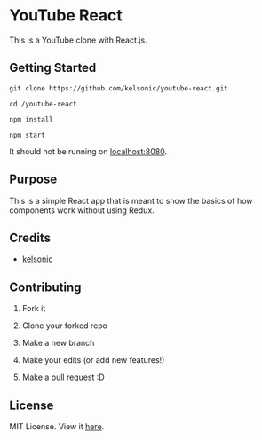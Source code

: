 # YouTube React

This is a YouTube clone with React.js.

## Getting Started

```
git clone https://github.com/kelsonic/youtube-react.git

cd /youtube-react

npm install

npm start
```

It should not be running on [localhost:8080](http://localhost:8080).

## Purpose

This is a simple React app that is meant to show the basics of how components work without using Redux.

## Credits

* [kelsonic](http://kelsonic.io)

## Contributing

1. Fork it

2. Clone your forked repo

3. Make a new branch

4. Make your edits (or add new features!)

5. Make a pull request :D

## License

MIT License. View it [here](LICENSE).